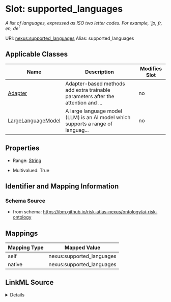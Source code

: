 

# Slot: supported_languages


_A list of languages, expressed as ISO two letter codes. For example, 'jp, fr, en, de'_





URI: [nexus:supported_languages](https://ibm.github.io/risk-atlas-nexus/ontology/supported_languages)
Alias: supported_languages

<!-- no inheritance hierarchy -->





## Applicable Classes

| Name | Description | Modifies Slot |
| --- | --- | --- |
| [Adapter](Adapter.md) | Adapter-based methods add extra trainable parameters after the attention and ... |  no  |
| [LargeLanguageModel](LargeLanguageModel.md) | A large language model (LLM) is an AI model which supports a range of languag... |  no  |







## Properties

* Range: [String](String.md)

* Multivalued: True





## Identifier and Mapping Information







### Schema Source


* from schema: https://ibm.github.io/risk-atlas-nexus/ontology/ai-risk-ontology




## Mappings

| Mapping Type | Mapped Value |
| ---  | ---  |
| self | nexus:supported_languages |
| native | nexus:supported_languages |




## LinkML Source

<details>
```yaml
name: supported_languages
description: A list of languages, expressed as ISO two letter codes. For example,
  'jp, fr, en, de'
from_schema: https://ibm.github.io/risk-atlas-nexus/ontology/ai-risk-ontology
rank: 1000
alias: supported_languages
domain_of:
- LargeLanguageModel
range: string
multivalued: true
inlined: true
inlined_as_list: true

```
</details>
